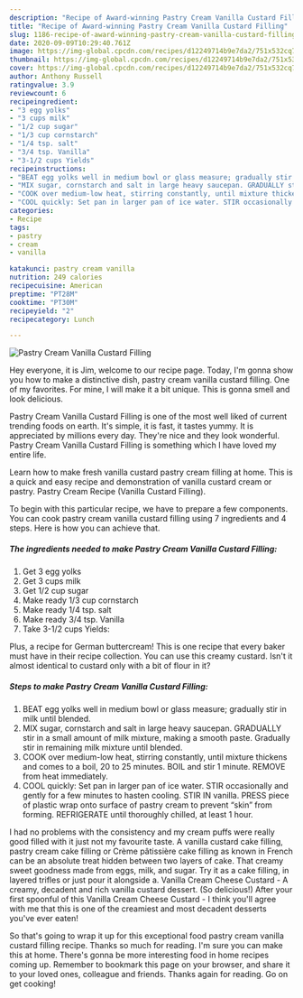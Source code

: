 ```yaml
---
description: "Recipe of Award-winning Pastry Cream Vanilla Custard Filling"
title: "Recipe of Award-winning Pastry Cream Vanilla Custard Filling"
slug: 1186-recipe-of-award-winning-pastry-cream-vanilla-custard-filling
date: 2020-09-09T10:29:40.761Z
image: https://img-global.cpcdn.com/recipes/d12249714b9e7da2/751x532cq70/pastry-cream-vanilla-custard-filling-recipe-main-photo.jpg
thumbnail: https://img-global.cpcdn.com/recipes/d12249714b9e7da2/751x532cq70/pastry-cream-vanilla-custard-filling-recipe-main-photo.jpg
cover: https://img-global.cpcdn.com/recipes/d12249714b9e7da2/751x532cq70/pastry-cream-vanilla-custard-filling-recipe-main-photo.jpg
author: Anthony Russell
ratingvalue: 3.9
reviewcount: 6
recipeingredient:
- "3 egg yolks"
- "3 cups milk"
- "1/2 cup sugar"
- "1/3 cup cornstarch"
- "1/4 tsp. salt"
- "3/4 tsp. Vanilla"
- "3-1/2 cups Yields"
recipeinstructions:
- "BEAT egg yolks well in medium bowl or glass measure; gradually stir in milk until blended."
- "MIX sugar, cornstarch and salt in large heavy saucepan. GRADUALLY stir in a small amount of milk mixture, making a smooth paste. Gradually stir in remaining milk mixture until blended."
- "COOK over medium-low heat, stirring constantly, until mixture thickens and comes to a boil, 20 to 25 minutes. BOIL and stir 1 minute. REMOVE from heat immediately."
- "COOL quickly: Set pan in larger pan of ice water. STIR occasionally and gently for a few minutes to hasten cooling. STIR IN vanilla. PRESS piece of plastic wrap onto surface of pastry cream to prevent “skin” from forming. REFRIGERATE until thoroughly chilled, at least 1 hour."
categories:
- Recipe
tags:
- pastry
- cream
- vanilla

katakunci: pastry cream vanilla 
nutrition: 249 calories
recipecuisine: American
preptime: "PT28M"
cooktime: "PT30M"
recipeyield: "2"
recipecategory: Lunch

---
```



![Pastry Cream Vanilla Custard Filling](https://img-global.cpcdn.com/recipes/d12249714b9e7da2/751x532cq70/pastry-cream-vanilla-custard-filling-recipe-main-photo.jpg)

Hey everyone, it is Jim, welcome to our recipe page. Today, I'm gonna show you how to make a distinctive dish, pastry cream vanilla custard filling. One of my favorites. For mine, I will make it a bit unique. This is gonna smell and look delicious.

Pastry Cream Vanilla Custard Filling is one of the most well liked of current trending foods on earth. It's simple, it is fast, it tastes yummy. It is appreciated by millions every day. They're nice and they look wonderful. Pastry Cream Vanilla Custard Filling is something which I have loved my entire life.

Learn how to make fresh vanilla custard pastry cream filling at home. This is a quick and easy recipe and demonstration of vanilla custard cream or pastry. Pastry Cream Recipe (Vanilla Custard Filling).


To begin with this particular recipe, we have to prepare a few components. You can cook pastry cream vanilla custard filling using 7 ingredients and 4 steps. Here is how you can achieve that.

<!--inarticleads1-->

##### The ingredients needed to make Pastry Cream Vanilla Custard Filling:

1. Get 3 egg yolks
1. Get 3 cups milk
1. Get 1/2 cup sugar
1. Make ready 1/3 cup cornstarch
1. Make ready 1/4 tsp. salt
1. Make ready 3/4 tsp. Vanilla
1. Take 3-1/2 cups Yields:


Plus, a recipe for German buttercream! This is one recipe that every baker must have in their recipe collection. You can use this creamy custard. Isn&#39;t it almost identical to custard only with a bit of flour in it? 

<!--inarticleads2-->

##### Steps to make Pastry Cream Vanilla Custard Filling:

1. BEAT egg yolks well in medium bowl or glass measure; gradually stir in milk until blended.
1. MIX sugar, cornstarch and salt in large heavy saucepan. GRADUALLY stir in a small amount of milk mixture, making a smooth paste. Gradually stir in remaining milk mixture until blended.
1. COOK over medium-low heat, stirring constantly, until mixture thickens and comes to a boil, 20 to 25 minutes. BOIL and stir 1 minute. REMOVE from heat immediately.
1. COOL quickly: Set pan in larger pan of ice water. STIR occasionally and gently for a few minutes to hasten cooling. STIR IN vanilla. PRESS piece of plastic wrap onto surface of pastry cream to prevent “skin” from forming. REFRIGERATE until thoroughly chilled, at least 1 hour.


I had no problems with the consistency and my cream puffs were really good filled with it just not my favourite taste. A vanilla custard cake filling, pastry cream cake filling or Crème pâtissière cake filling as known in French can be an absolute treat hidden between two layers of cake. That creamy sweet goodness made from eggs, milk, and sugar. Try it as a cake filling, in layered trifles or just pour it alongside a. Vanilla Cream Cheese Custard - A creamy, decadent and rich vanilla custard dessert. (So delicious!) After your first spoonful of this Vanilla Cream Cheese Custard - I think you&#39;ll agree with me that this is one of the creamiest and most decadent desserts you&#39;ve ever eaten! 

So that's going to wrap it up for this exceptional food pastry cream vanilla custard filling recipe. Thanks so much for reading. I'm sure you can make this at home. There's gonna be more interesting food in home recipes coming up. Remember to bookmark this page on your browser, and share it to your loved ones, colleague and friends. Thanks again for reading. Go on get cooking!
